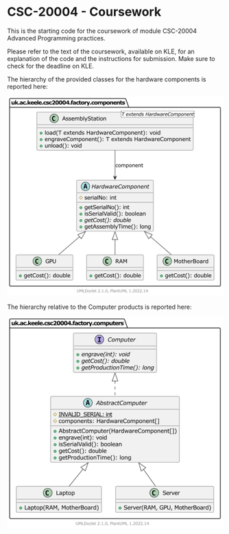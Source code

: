 # CSC-20004 - Coursework

This is the starting code for the coursework of module CSC-20004 Advanced Programming practices.

Please refer to the text of the coursework, available on KLE, for an explanation of the code and the instructions for submission. Make sure to check for the deadline on KLE.

The hierarchy of the provided classes for the hardware components is reported here:

![UML diagram 1](./hierarchy-components.png)

The hierarchy relative to the Computer products is reported here:

![UML diagram 2](./hierarchy-products.png)
